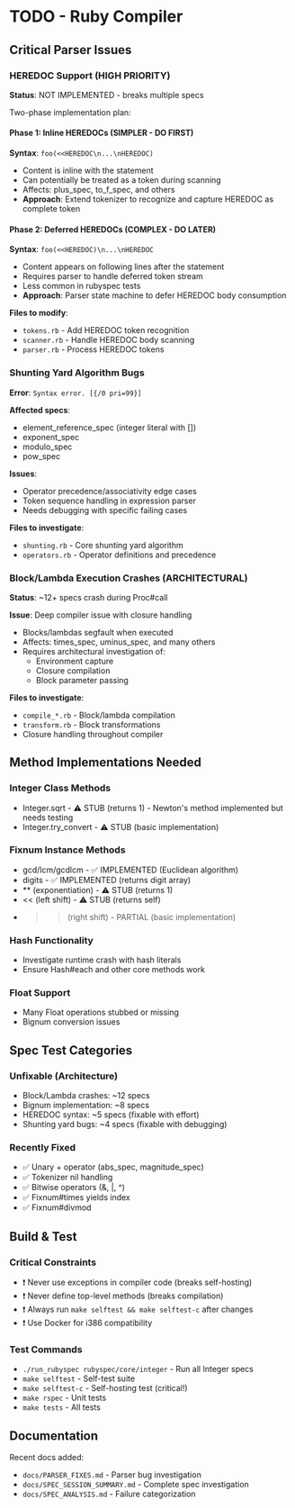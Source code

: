 # TODO - Ruby Compiler

## Critical Parser Issues

### HEREDOC Support (HIGH PRIORITY)
**Status**: NOT IMPLEMENTED - breaks multiple specs

Two-phase implementation plan:

#### Phase 1: Inline HEREDOCs (SIMPLER - DO FIRST)
**Syntax**: `foo(<<HEREDOC\n...\nHEREDOC)`
- Content is inline with the statement
- Can potentially be treated as a token during scanning
- Affects: plus_spec, to_f_spec, and others
- **Approach**: Extend tokenizer to recognize and capture HEREDOC as complete token

#### Phase 2: Deferred HEREDOCs (COMPLEX - DO LATER)  
**Syntax**: `foo(<<HEREDOC)\n...\nHEREDOC`
- Content appears on following lines after the statement
- Requires parser to handle deferred token stream
- Less common in rubyspec tests
- **Approach**: Parser state machine to defer HEREDOC body consumption

**Files to modify**:
- `tokens.rb` - Add HEREDOC token recognition
- `scanner.rb` - Handle HEREDOC body scanning
- `parser.rb` - Process HEREDOC tokens

### Shunting Yard Algorithm Bugs
**Error**: `Syntax error. [{/0 pri=99}]`

**Affected specs**:
- element_reference_spec (integer literal with [])
- exponent_spec
- modulo_spec  
- pow_spec

**Issues**:
- Operator precedence/associativity edge cases
- Token sequence handling in expression parser
- Needs debugging with specific failing cases

**Files to investigate**:
- `shunting.rb` - Core shunting yard algorithm
- `operators.rb` - Operator definitions and precedence

### Block/Lambda Execution Crashes (ARCHITECTURAL)
**Status**: ~12+ specs crash during Proc#call

**Issue**: Deep compiler issue with closure handling
- Blocks/lambdas segfault when executed
- Affects: times_spec, uminus_spec, and many others
- Requires architectural investigation of:
  - Environment capture
  - Closure compilation
  - Block parameter passing

**Files to investigate**:
- `compile_*.rb` - Block/lambda compilation
- `transform.rb` - Block transformations
- Closure handling throughout compiler

## Method Implementations Needed

### Integer Class Methods
- Integer.sqrt - ⚠️ STUB (returns 1) - Newton's method implemented but needs testing
- Integer.try_convert - ⚠️ STUB (basic implementation)

### Fixnum Instance Methods
- gcd/lcm/gcdlcm - ✅ IMPLEMENTED (Euclidean algorithm)
- digits - ✅ IMPLEMENTED (returns digit array)
- ** (exponentiation) - ⚠️ STUB (returns 1)
- << (left shift) - ⚠️ STUB (returns self)
- >> (right shift) - PARTIAL (basic implementation)

### Hash Functionality
- Investigate runtime crash with hash literals
- Ensure Hash#each and other core methods work

### Float Support
- Many Float operations stubbed or missing
- Bignum conversion issues

## Spec Test Categories

### Unfixable (Architecture)
- Block/Lambda crashes: ~12 specs
- Bignum implementation: ~8 specs  
- HEREDOC syntax: ~5 specs (fixable with effort)
- Shunting yard bugs: ~4 specs (fixable with debugging)

### Recently Fixed
- ✅ Unary + operator (abs_spec, magnitude_spec)
- ✅ Tokenizer nil handling
- ✅ Bitwise operators (&, |, ^)
- ✅ Fixnum#times yields index
- ✅ Fixnum#divmod

## Build & Test

### Critical Constraints
- ❗ Never use exceptions in compiler code (breaks self-hosting)
- ❗ Never define top-level methods (breaks compilation)
- ❗ Always run `make selftest && make selftest-c` after changes
- ❗ Use Docker for i386 compatibility

### Test Commands
- `./run_rubyspec rubyspec/core/integer` - Run all Integer specs
- `make selftest` - Self-test suite
- `make selftest-c` - Self-hosting test (critical!)
- `make rspec` - Unit tests
- `make tests` - All tests

## Documentation

Recent docs added:
- `docs/PARSER_FIXES.md` - Parser bug investigation
- `docs/SPEC_SESSION_SUMMARY.md` - Complete spec investigation
- `docs/SPEC_ANALYSIS.md` - Failure categorization
